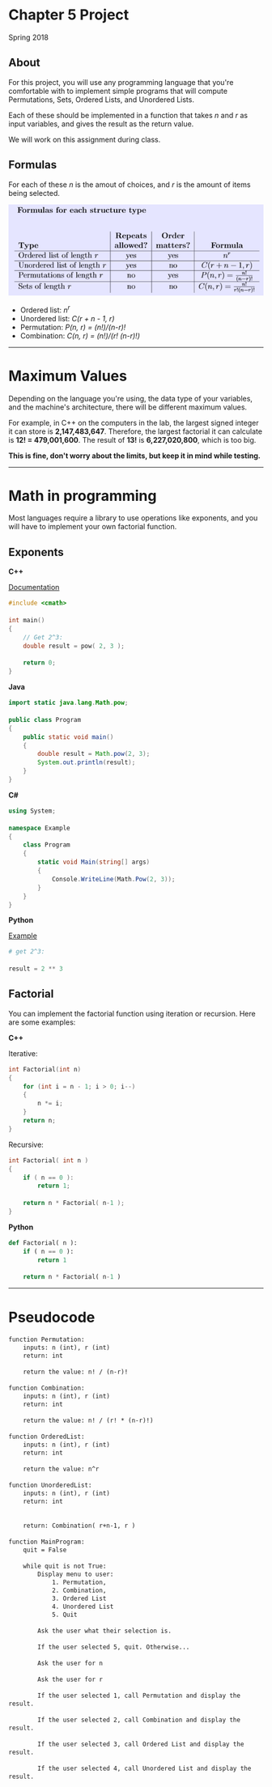 # Chapter 5 Project

Spring 2018

## About

For this project, you will use any programming language that you're comfortable with to implement
simple programs that will compute Permutations, Sets, Ordered Lists, and Unordered Lists.

Each of these should be implemented in a function that takes *n* and *r* as input variables, and gives the result as the return value.

We will work on this assignment during class.

## Formulas

For each of these *n* is the amout of choices, and *r* is the amount of items being selected.

![Formulas reference sheet](formulas.png)

* Ordered list: *n<sup>r</sup>*
* Unordered list: *C(r + n - 1, r)*
* Permutation: *P(n, r) = (n!)/(n-r)!*
* Combination: *C(n, r) = (n!)/(r! (n-r)!)*

------

# Maximum Values

Depending on the language you're using, the data type of your variables, and the machine's architecture, there will be different maximum values.

For example, in C++ on the computers in the lab, the largest signed integer it can store is **2,147,483,647**. Therefore, the largest factorial it can calculate is **12! = 479,001,600**. The result of **13!** is **6,227,020,800**, which is too big.

**This is fine, don't worry about the limits, but keep it in mind while testing.**

------

# Math in programming

Most languages require a library to use operations like exponents, and you will have to implement your own factorial function.

## Exponents

**C++**

[Documentation](http://www.cplusplus.com/reference/cmath/pow/)

```c++
#include <cmath>

int main()
{
    // Get 2^3:
    double result = pow( 2, 3 );

    return 0;
}
```

**Java**

```java
import static java.lang.Math.pow;

public class Program
{
    public static void main()
    {
        double result = Math.pow(2, 3);
        System.out.println(result);
    }
}
```

**C#**

```csharp
using System;

namespace Example
{
    class Program
    {
        static void Main(string[] args)
        {
            Console.WriteLine(Math.Pow(2, 3));
        }
    }
}
```

**Python**

[Example](https://www.tutorialspoint.com/python/python_basic_operators.htm)

```python
# get 2^3:

result = 2 ** 3
```

## Factorial

You can implement the factorial function using iteration or recursion.
Here are some examples:

**C++**

Iterative:

```c++
int Factorial(int n)
{
	for (int i = n - 1; i > 0; i--)
	{
		n *= i;
	}
	return n;
}
```

Recursive:

```c++
int Factorial( int n )
{
    if ( n == 0 ):
        return 1;
    
    return n * Factorial( n-1 );
}
```

**Python**

```python
def Factorial( n ):
    if ( n == 0 ):
        return 1
    
    return n * Factorial( n-1 )
```

-------

# Pseudocode

```
function Permutation:
    inputs: n (int), r (int)
    return: int
    
    return the value: n! / (n-r)!

function Combination:
    inputs: n (int), r (int)
    return: int
    
    return the value: n! / (r! * (n-r)!)

function OrderedList:
    inputs: n (int), r (int)
    return: int
    
    return the value: n^r

function UnorderedList:
    inputs: n (int), r (int)
    return: int
    
    
    return: Combination( r+n-1, r )
    
function MainProgram:
    quit = False
    
    while quit is not True:
        Display menu to user: 
            1. Permutation, 
            2. Combination, 
            3. Ordered List
            4. Unordered List
            5. Quit
        
        Ask the user what their selection is.
        
        If the user selected 5, quit. Otherwise...
        
        Ask the user for n
        
        Ask the user for r
        
        If the user selected 1, call Permutation and display the result.
        
        If the user selected 2, call Combination and display the result.
        
        If the user selected 3, call Ordered List and display the result.
        
        If the user selected 4, call Unordered List and display the result.
```


